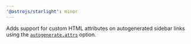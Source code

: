 ```yaml
---
'@astrojs/starlight': minor
---
```


Adds support for custom HTML attributes on autogenerated sidebar links using the [`autogenerate.attrs`](https://starlight.astro.build/guides/sidebar/#custom-html-attributes-for-autogenerated-links) option.
